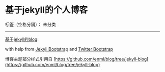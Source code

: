 # 基于jekyll的个人博客

标签（空格分隔）： 未分类

---
[基于jekyll的blog](http://www.jekyll.org)

with help from [Jekyll Bootstrap](http://jekyllbootstrap.com) and [Twitter Bootstrap](http://twitter.github.com/bootstrap/)

博客主题部分样式引用自 [https://github.com/enml/blog/tree/jekyll-blog](https://github.com/enml/blog/tree/jekyll-blog)





